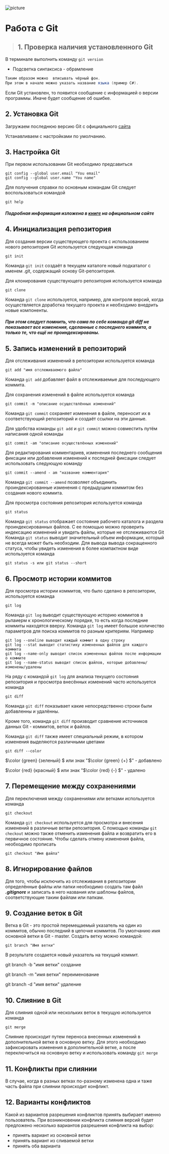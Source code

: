 ![picture](git.png)

# Работа с Git

> ## 1. Проверка наличия установленного Git

В терминале выполнить команду `git version`

* Подсветка синтаксиса - обрамление 
```C#
Таким образом можно  вписывать чёрный фон.
При этом в начале можно указать название языка (пример C#).
```
Если Git установлен, то появится сообщение с информацией о версии программы. Иначе будет сообщение об ошибке.

## 2. Установка Git

Загружаем последнюю версию Git с официального [сайта](https://git-scm.com/downloads)

Устанавливаем с настройками по умолчанию.

## 3. Настройка Git

При первом использовании Git необходимо предсавиться
```Git
git config --global user.email "You email"
git config --global user.name "You name"
```
Для получения справки по основным командам Git следует воспользоваться командой
```
git help
```
##### *Подробная информация изложена в [книге](https://git-scm.com/book/ru/v2) на официальном сайте*

## 4. Инициализация репозитория

Для создания версии существующего проекта с использованием нового репозитория Git используется следующая команда
```
git init
```
Команда `git init` создаёт в текущем каталоге новый подкаталог с именем .git, содержащий основу Git-репозитория.

Для клонирования существующего репозитория используется команда
```
git clone
```
Команда `git clone` используется, например, для контроля версий, когда осуществляется доработка текущего проекта и необходимо внедрить новые компоненты.

##### *При этом следует помнить, что сама по себе команда git diff не показывает все изменения, сделанные с последнего коммита, а только те, что ещё не проиндексированы.*

## 5. Запись изменений в репозиторий

Для отслеживания изменений в репозитории используется команда
```
git add "имя отслеживаемого файла"
```
Команда `git add` добавляет файл в отслеживаемые для последующего коммита.

Для сохранения изменений в файле используется команда
```
git commit -m "описание осуществлённых изменений"
```
Команда `git commit` сохраняет изменения в файле, переносит их в соответствующий репозиторий и создаёт ссылки на эти данные.

Для удобства команды `git add` и `git commit` можно совместить путём написания одной команды
```
git commit -am "описание осуществлённых изменений"
```
Для редактирования комментариев, изменения последнего сообщения фиксации или добавления изменений  к последней фиксации следует использовать следующую команду
```
git commit --amend - am "название комментария"
```
Команда `git commit --amend` позволяет объединить проиндексированные изменения с предыдущим коммитом без создания нового коммита.

Для просмотра состояния репозитория используется команда
```
git status
```
Команда `git status` отображает состояние рабочего каталога и раздела проиндексированных файлов. С ее помощью можно проверить индексацию изменений и увидеть файлы, которые не отслеживаются Git
Команда `git status` выводит значительный объем информации, который не всегда может быть необходим. Для вывода вывода сокращенного статуса, чтобы  увидеть изменения в более компактном виде используется команда
```
git status -s или git status --short
```

## 6. Просмотр истории коммитов

Для просмотра истории коммитов, что было сделано в репозитории, используется команда

```
git log
```
Команда `git log` выводит существующую историю коммитов в рьпаиерм к хронологическому порядке, то есть когда последние коммиты находятся вверху.
Команда `git log` имеет большое количество параметров для поиска коммитов по разным критериям. Например
```
git log --oneline выводит каждый коммит в одну строку
git log --stat выводит статистику измененных файлов для каждого коммита
git log --name-only выводит список измененных файлов после информации о коммите
git log --name-status выводит список файлов, которые добавлены/изменены/удалены
```
На ряду с командой `git log` для анализа текущего состояния репозитория и просмотра внесённых изменений часто используется команда
```
git diff
```
Команда `git diff` показывает какие непосредственно строки были добавленны и удалённы.

Кроме того, команда `git diff` производит сравнение источников данных Git - коммитов, веток и файлов.

Команда `git diff` также имеет специальный режим, в котором изменения выделяются различными цветами
```
git diff --color
```
$\color {green} {зеленый} $ или знак "$\color {green} {+} $" - добавлено

$\color {red} {красный} $ или знак "$\color {red} {-} $" - удалено

## 7. Перемещение между сохранениями

Для переключения между сохранениями или ветками используется команда
```
git checkout
```
Команда `git checkout` используется для просмотра и внесения изменений в различные ветви репозитория.
С помощью команды `git checkout` можно также отменить изменения файла и возвратить его в первичное состояние.
Чтобы сделать отмену изменения файла, необходимо прописать
```
git checkout "Имя файла"
```

## 8. Игнорирование файлов

Для того, чтобы исключить из отслеживания в репозитории определённые файлы или папки необходимо создать там файл ***.gitignore*** и записать в него названия или шаблоны файлов, соответствующие таким файлам или папкам.

## 9. Создание веток в Git
Ветка в Git - это простой перемещаемый указатель на один из коммитов, обычно последний в цепочке коммитов.
По умолчанию имя основной ветки в Git - master.
Создать ветку можно командой:
```
git branch "Имя ветки"
```
В результате создается новый указатель на текущий коммит.

git branch -b "имя ветки" создание

git branch -m "имя ветки" переименование

git branch -d "имя ветки" удаление

## 10. Слияние в Git

Для слияния одной или нескольких веток в текущую используется команда
```
git merge
```
Слияние происходит путем переноса внесенных изменений в дополнительной ветке в основную ветку.
Для этого необходимо зафиксировать изменения в дополнительной ветке, а после переключиться на основную ветку и использовать команду `git merge`

## 11. Конфликты при слиянии

В случае, когда в разных ветках по-разному изменена одна и таже часть файла при слиянии происходит конфликт.

## 12. Варианты конфликтов

Какой из вариантов разрешения конфликтов принять выбирает именно пользователь.
При возникновении конфликта слияния версий будет предложено несколько вариантов разрешения конфликта на выбор:
* принять вариант из основной ветки
* принять вариант из сливаемой ветки
* принять оба варианта
